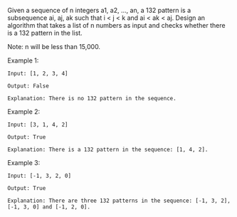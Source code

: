 Given a sequence of n integers a1, a2, ..., an, a 132 pattern is a subsequence ai, aj, ak such that i < j < k and ai < ak < aj. Design an algorithm that takes a list of n numbers as input and checks whether there is a 132 pattern in the list.

Note: n will be less than 15,000.

Example 1:

~~~
Input: [1, 2, 3, 4]

Output: False

Explanation: There is no 132 pattern in the sequence.
~~~

Example 2:

~~~
Input: [3, 1, 4, 2]

Output: True

Explanation: There is a 132 pattern in the sequence: [1, 4, 2].
~~~

Example 3:

~~~
Input: [-1, 3, 2, 0]

Output: True

Explanation: There are three 132 patterns in the sequence: [-1, 3, 2], [-1, 3, 0] and [-1, 2, 0].
~~~
